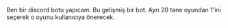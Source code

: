 Ben bir discord botu yapıcam. Bu gelişmiş bir bot. Ayrı 20 tane oyundan 1'ini seçerek o oyunu kullanıcıya önerecek.
